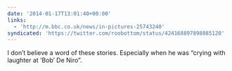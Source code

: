 ```yaml
---
date: '2014-01-17T13:01:40+00:00'
links:
  - 'http://m.bbc.co.uk/news/in-pictures-25743240'
syndicated: 'https://twitter.com/roobottom/status/424168897898885120'
---
```

I don’t believe a word of these stories. Especially when he was “crying with laughter at ‘Bob’ De Niro”. 
